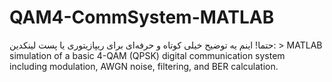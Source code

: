# QAM4-CommSystem-MATLAB
حتما! اینم یه توضیح خیلی کوتاه و حرفه‌ای برای ریپازیتوری یا پست لینکدین:  > MATLAB simulation of a basic 4-QAM (QPSK) digital communication system including modulation, AWGN noise, filtering, and BER calculation.
